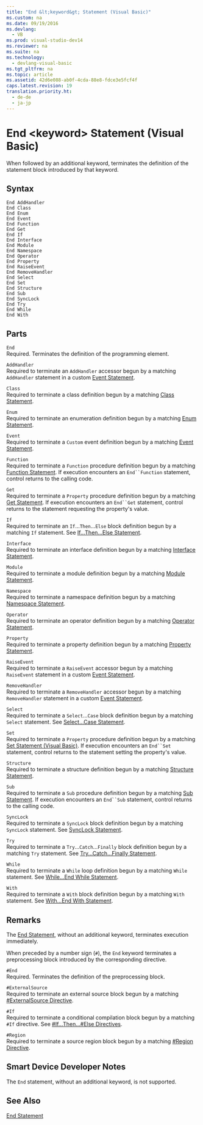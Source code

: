 ```yaml
---
title: "End &lt;keyword&gt; Statement (Visual Basic)"
ms.custom: na
ms.date: 09/19/2016
ms.devlang: 
  - VB
ms.prod: visual-studio-dev14
ms.reviewer: na
ms.suite: na
ms.technology: 
  - devlang-visual-basic
ms.tgt_pltfrm: na
ms.topic: article
ms.assetid: 42d6e088-ab0f-4cda-88e8-fdce3e5fcf4f
caps.latest.revision: 19
translation.priority.ht: 
  - de-de
  - ja-jp
---
```

# End &lt;keyword&gt; Statement (Visual Basic)
When followed by an additional keyword, terminates the definition of the statement block introduced by that keyword.  
  
## Syntax  
  
```  
End AddHandler  
End Class   
End Enum   
End Event   
End Function   
End Get   
End If   
End Interface   
End Module   
End Namespace   
End Operator   
End Property   
End RaiseEvent  
End RemoveHandler  
End Select   
End Set   
End Structure   
End Sub   
End SyncLock   
End Try   
End While   
End With  
```  
  
## Parts  
 `End`  
 Required. Terminates the definition of the programming element.  
  
 `AddHandler`  
 Required to terminate an `AddHandler` accessor begun by a matching `AddHandler` statement in a custom [Event Statement](../vs140/Event-Statement.md).  
  
 `Class`  
 Required to terminate a class definition begun by a matching [Class Statement](../Topic/Class%20Statement%20\(Visual%20Basic\).md).  
  
 `Enum`  
 Required to terminate an enumeration definition begun by a matching [Enum Statement](../Topic/Enum%20Statement%20\(Visual%20Basic\).md).  
  
 `Event`  
 Required to terminate a `Custom` event definition begun by a matching [Event Statement](../vs140/Event-Statement.md).  
  
 `Function`  
 Required to terminate a `Function` procedure definition begun by a matching [Function Statement](../Topic/Function%20Statement%20\(Visual%20Basic\).md). If execution encounters an `End``Function` statement, control returns to the calling code.  
  
 `Get`  
 Required to terminate a `Property` procedure definition begun by a matching [Get Statement](../vs140/Get-Statement.md). If execution encounters an `End``Get` statement, control returns to the statement requesting the property's value.  
  
 `If`  
 Required to terminate an `If`...`Then`...`Else` block definition begun by a matching `If` statement. See [If...Then...Else Statement](../Topic/If...Then...Else%20Statement%20\(Visual%20Basic\).md).  
  
 `Interface`  
 Required to terminate an interface definition begun by a matching [Interface Statement](../vs140/Interface-Statement--Visual-Basic-.md).  
  
 `Module`  
 Required to terminate a module definition begun by a matching [Module Statement](../Topic/Module%20Statement.md).  
  
 `Namespace`  
 Required to terminate a namespace definition begun by a matching [Namespace Statement](../Topic/Namespace%20Statement.md).  
  
 `Operator`  
 Required to terminate an operator definition begun by a matching [Operator Statement](../vs140/Operator-Statement.md).  
  
 `Property`  
 Required to terminate a property definition begun by a matching [Property Statement](../vs140/Property-Statement.md).  
  
 `RaiseEvent`  
 Required to terminate a `RaiseEvent` accessor begun by a matching `RaiseEvent` statement in a custom [Event Statement](../vs140/Event-Statement.md).  
  
 `RemoveHandler`  
 Required to terminate a `RemoveHandler` accessor begun by a matching `RemoveHandler` statement in a custom [Event Statement](../vs140/Event-Statement.md).  
  
 `Select`  
 Required to terminate a `Select`...`Case` block definition begun by a matching `Select` statement. See [Select...Case Statement](../Topic/Select...Case%20Statement%20\(Visual%20Basic\).md).  
  
 `Set`  
 Required to terminate a `Property` procedure definition begun by a matching [Set Statement (Visual Basic)](../vs140/Set-Statement--Visual-Basic-.md). If execution encounters an `End``Set` statement, control returns to the statement setting the property's value.  
  
 `Structure`  
 Required to terminate a structure definition begun by a matching [Structure Statement](../Topic/Structure%20Statement.md).  
  
 `Sub`  
 Required to terminate a `Sub` procedure definition begun by a matching [Sub Statement](../Topic/Sub%20Statement%20\(Visual%20Basic\).md). If execution encounters an `End``Sub` statement, control returns to the calling code.  
  
 `SyncLock`  
 Required to terminate a `SyncLock` block definition begun by a matching `SyncLock` statement. See [SyncLock Statement](../Topic/SyncLock%20Statement.md).  
  
 `Try`  
 Required to terminate a `Try`...`Catch`...`Finally` block definition begun by a matching `Try` statement. See [Try...Catch...Finally Statement](../vs140/Try...Catch...Finally-Statement--Visual-Basic-.md).  
  
 `While`  
 Required to terminate a `While` loop definition begun by a matching `While` statement. See [While...End While Statement](../Topic/While...End%20While%20Statement%20\(Visual%20Basic\).md).  
  
 `With`  
 Required to terminate a `With` block definition begun by a matching `With` statement. See [With...End With Statement](../Topic/With...End%20With%20Statement%20\(Visual%20Basic\).md).  
  
## Remarks  
 The [End Statement](../vs140/End-Statement.md), without an additional keyword, terminates execution immediately.  
  
 When preceded by a number sign (`#`), the `End` keyword terminates a preprocessing block introduced by the corresponding directive.  
  
 `#End`  
 Required. Terminates the definition of the preprocessing block.  
  
 `#ExternalSource`  
 Required to terminate an external source block begun by a matching [#ExternalSource Directive](../vs140/#ExternalSource-Directive.md).  
  
 `#If`  
 Required to terminate a conditional compilation block begun by a matching `#If` directive. See [#If...Then...#Else Directives](../vs140/#If...Then...#Else-Directives.md).  
  
 `#Region`  
 Required to terminate a source region block begun by a matching [#Region Directive](../vs140/#Region-Directive.md).  
  
## Smart Device Developer Notes  
 The `End` statement, without an additional keyword, is not supported.  
  
## See Also  
 [End Statement](../vs140/End-Statement.md)